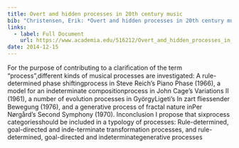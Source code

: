 ```yaml
---
title: Overt and hidden processes in 20th century music
bib: "Christensen, Erik: *Overt and hidden processes in 20th century music*, Axiomathes, Springer 2004"
links: 
  - label: Full Document
    url: https://www.academia.edu/516212/Overt_and_hidden_processes_in_20th_century_music
date: 2014-12-15
---
```


For the purpose of contributing to a clariﬁcation of the term “process”,different kinds of musical processes are investigated: A rule-determined phase shiftingprocess in Steve Reich’s
Piano Phase
(1966), a model for an indeterminate compositionprocess in John Cage’s
Variations II 
(1961), a number of evolution processes in GyörgyLigeti’s
In zart ﬂiessender Bewegung
(1976), and a generative process of fractal nature inPer Nørgård’s
Second Symphony
(1970). Inconclusion I propose that sixprocess categoriesshould be included in a typology of processes: Rule-determined, goal-directed and inde-terminate transformation processes, and rule-determined, goal-directed and indeterminategenerative processes